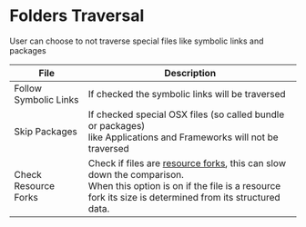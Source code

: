 # Folders Traversal

User can choose to not traverse special files like symbolic links and packages

<div class="table-wrapper">
<table class="alt">
<thead>
<tr>
<th>File</th>
<th>Description</th>
</tr>
</thead>
<tbody>
<tr>
<td>Follow Symbolic Links</td>
<td>If checked the symbolic links will be traversed</td>
</tr>
<tr>
<td>Skip Packages</td>
<td>If checked special OSX files (so called bundle or packages)
<br/>like Applications and Frameworks will not be traversed</td>
</tr>
<tr>
<td>Check Resource Forks</td>
<td>Check if files are <a href="http://en.wikipedia.org/wiki/Resource_fork">resource forks</a>, this can slow down the comparison.<br/>
When this option is on if the file is a resource fork its size is determined from its structured data.
</td>
</tr>
</tbody>
</table>
</div>